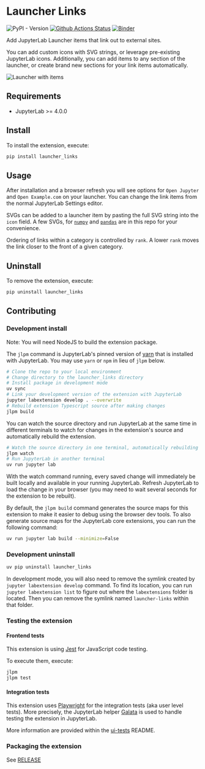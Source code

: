 # Launcher Links

![PyPI - Version](https://img.shields.io/pypi/v/launcher-links)
[![Github Actions Status](https://github.com/bloomsa/launcher-links/workflows/Build/badge.svg)](https://github.com/bloomsa/launcher-links/actions/workflows/build.yml)
[![Binder](https://mybinder.org/badge_logo.svg)](https://mybinder.org/v2/gh/bloomsa/launcher-links/main?urlpath=lab)

Add JupyterLab Launcher items that link out to external sites.

You can add custom icons with SVG strings, or leverage pre-existing JupyterLab icons. Additionally, you can add items to any section of the launcher, or create brand new sections for your link items automatically.

![Launcher with items](https://raw.githubusercontent.com/bloomsa/launcher-links/main/media/launcher-with-items.png)

## Requirements

- JupyterLab >= 4.0.0

## Install

To install the extension, execute:

```bash
pip install launcher_links
```

## Usage

After installation and a browser refresh you will see options for `Open Jupyter` and `Open Example.com` on your launcher. You can change the link items from the normal JupyterLab Settings editor.

SVGs can be added to a launcher item by pasting the full SVG string into the `icon` field. A few SVGs, for [`numpy`](media/numpy.svg) and [`pandas`](media/pandas.svg) are in this repo for your convenience.

Ordering of links within a category is controlled by `rank`. A lower `rank` moves the link closer to the front of a given category.

## Uninstall

To remove the extension, execute:

```bash
pip uninstall launcher_links
```

## Contributing

### Development install

Note: You will need NodeJS to build the extension package.

The `jlpm` command is JupyterLab's pinned version of
[yarn](https://yarnpkg.com/) that is installed with JupyterLab. You may use
`yarn` or `npm` in lieu of `jlpm` below.

```bash
# Clone the repo to your local environment
# Change directory to the launcher_links directory
# Install package in development mode
uv sync
# Link your development version of the extension with JupyterLab
jupyter labextension develop . --overwrite
# Rebuild extension Typescript source after making changes
jlpm build
```

You can watch the source directory and run JupyterLab at the same time in different terminals to watch for changes in the extension's source and automatically rebuild the extension.

```bash
# Watch the source directory in one terminal, automatically rebuilding when needed
jlpm watch
# Run JupyterLab in another terminal
uv run jupyter lab
```

With the watch command running, every saved change will immediately be built locally and available in your running JupyterLab. Refresh JupyterLab to load the change in your browser (you may need to wait several seconds for the extension to be rebuilt).

By default, the `jlpm build` command generates the source maps for this extension to make it easier to debug using the browser dev tools. To also generate source maps for the JupyterLab core extensions, you can run the following command:

```bash
uv run jupyter lab build --minimize=False
```

### Development uninstall

```bash
uv pip uninstall launcher_links
```

In development mode, you will also need to remove the symlink created by `jupyter labextension develop`
command. To find its location, you can run `jupyter labextension list` to figure out where the `labextensions`
folder is located. Then you can remove the symlink named `launcher-links` within that folder.

### Testing the extension

#### Frontend tests

This extension is using [Jest](https://jestjs.io/) for JavaScript code testing.

To execute them, execute:

```sh
jlpm
jlpm test
```

#### Integration tests

This extension uses [Playwright](https://playwright.dev/docs/intro) for the integration tests (aka user level tests).
More precisely, the JupyterLab helper [Galata](https://github.com/jupyterlab/jupyterlab/tree/master/galata) is used to handle testing the extension in JupyterLab.

More information are provided within the [ui-tests](./ui-tests/README.md) README.

### Packaging the extension

See [RELEASE](RELEASE.md)

